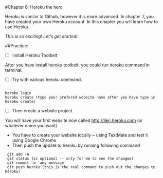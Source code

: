 #Chapter 8: Heroku the hero

Heroku is similar to Github, however it is more advanced. In chapter 7, you have created your own Heroku account.
In this chapter you will learn how to use Heroku.

_This is so exciting! Let's get started!_
 
 
##Practice:      

- [ ] Install Heroku Toolbelt

After you have install heroku toolbelt, you could run heroku command in terminal.

- [ ] Try with various heroku command. 
```

heroku login
heroku create (type your prefered website name after you have type in heroku create)

```
- [ ] Then create a website project. 

You will have your first website now called http://ilen.heroku.com (or whatever name you want)

* You have to create your website locally ~ using TextMate and test it using Google Chrome
* Then push the update to heroku by running following command
 
``` 
 git add -A
 git status (is optional -- only for me to see the changes)
 git commit -m 'any message'
 git push heroku (this is the real command to push out the changes to heroku)

```